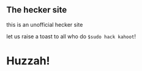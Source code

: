 ## The hecker site

this is an unofficial hecker site

let us raise a toast to all who do `$sudo hack kahoot`!

# Huzzah!
